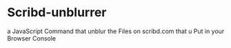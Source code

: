# Scribd-unblurrer
a JavaScript Command that unblur the Files on scribd.com that u Put in your Browser Console
